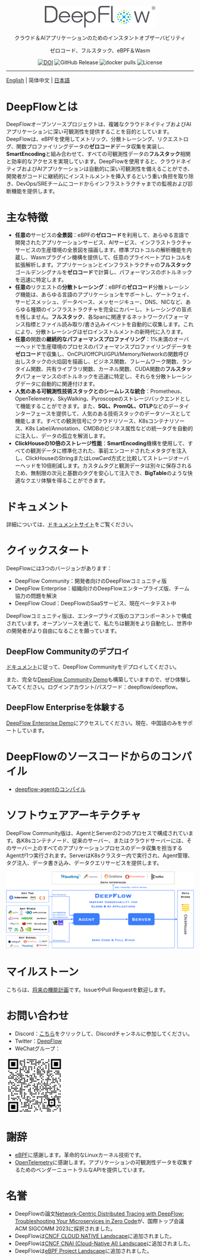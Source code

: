 <p align="center">
  <img src="./docs/deepflow-logo.png" alt="DeepFlow" width="300" />

  <p align="center">クラウド＆AIアプリケーションのためのインスタントオブザーバビリティ</p>
  <p align="center">ゼロコード、フルスタック、eBPF＆Wasm</p>
</p>
<p align="center">
    <a href="https://zenodo.org/badge/latestdoi/448599559"><img src="https://zenodo.org/badge/448599559.svg" alt="DOI"></a>
    <img alt="GitHub Release" src="https://img.shields.io/github/v/release/deepflowio/deepflow"> </a>
    <img alt="docker pulls" src="https://img.shields.io/docker/pulls/deepflowce/deepflow-agent?color=green?label=docker pulls"> </a>
    <img alt="License" src="https://img.shields.io/github/license/deepflowio/deepflow?color=purple"> </a>
</p>

-------------

[English](./README.md) | 简体中文 | [日本語](./README-JP.md)

# DeepFlowとは

DeepFlowオープンソースプロジェクトは、複雑なクラウドネイティブおよびAIアプリケーションに深い可観測性を提供することを目的としています。DeepFlowは、eBPFを使用してメトリック、分散トレーシング、リクエストログ、関数プロファイリングデータの**ゼロコード**データ収集を実装し、**SmartEncoding**と組み合わせて、すべての可観測性データの**フルスタック**相関と効率的なアクセスを実現しています。DeepFlowを使用すると、クラウドネイティブおよびAIアプリケーションは自動的に深い可観測性を備えることができ、開発者がコードに継続的にインストルメントを挿入するという重い負担を取り除き、DevOps/SREチームにコードからインフラストラクチャまでの監視および診断機能を提供します。

# 主な特徴

- **任意の**サービスの**全景図**：eBPFの**ゼロコード**を利用して、あらゆる言語で開発されたアプリケーションサービス、AIサービス、インフラストラクチャサービスの生産環境の全景図を描画します。標準プロトコルの解析機能を内蔵し、Wasmプラグイン機構を提供して、任意のプライベートプロトコルを拡張解析します。アプリケーションとインフラストラクチャの**フルスタック**ゴールデンシグナルを**ゼロコード**で計算し、パフォーマンスのボトルネックを迅速に特定します。
- **任意の**リクエストの**分散トレーシング**：eBPFの**ゼロコード**分散トレーシング機能は、あらゆる言語のアプリケーションをサポートし、ゲートウェイ、サービスメッシュ、データベース、メッセージキュー、DNS、NICなど、あらゆる種類のインフラストラクチャを完全にカバーし、トレーシングの盲点を残しません。**フルスタック**、各Spanに関連するネットワークパフォーマンス指標とファイル読み取り/書き込みイベントを自動的に収集します。これにより、分散トレーシングはゼロインストルメントの新時代に入ります。
- **任意の**関数の**継続的なパフォーマンスプロファイリング**：1%未満のオーバーヘッドで生産環境のプロセスのパフォーマンスプロファイリングデータを**ゼロコード**で収集し、OnCPU/OffCPU/GPU/Memory/Networkの関数呼び出しスタックの火焰図を描画し、ビジネス関数、フレームワーク関数、ランタイム関数、共有ライブラリ関数、カーネル関数、CUDA関数の**フルスタック**パフォーマンスのボトルネックを迅速に特定し、それらを分散トレーシングデータに自動的に関連付けます。
- **人気のある可観測性技術スタックとのシームレスな統合**：Prometheus、OpenTelemetry、SkyWalking、Pyroscopeのストレージバックエンドとして機能することができます。また、**SQL、PromQL、OTLP**などのデータインターフェースを提供して、人気のある技術スタックのデータソースとして機能します。すべての観測信号にクラウドリソース、K8sコンテナリソース、K8s Label/Annotation、CMDBのビジネス属性などの統一タグを自動的に注入し、データの孤立を解消します。
- **ClickHouseの10倍のストレージ性能**：**SmartEncoding**機構を使用して、すべての観測データに標準化された、事前エンコードされたメタタグを注入し、ClickHouseのStringまたはLowCard方式と比較してストレージオーバーヘッドを10倍削減します。カスタムタグと観測データは別々に保存されるため、無制限の次元と基数のタグを安心して注入でき、**BigTable**のような快適なクエリ体験を得ることができます。

# ドキュメント

詳細については、[ドキュメントサイト](https://deepflow.io/docs/?from=github)をご覧ください。

# クイックスタート

DeepFlowには3つのバージョンがあります：
- DeepFlow Community：開発者向けのDeepFlowコミュニティ版
- DeepFlow Enterprise：組織向けのDeepFlowエンタープライズ版、チーム協力の問題を解決
- DeepFlow Cloud：DeepFlowのSaaSサービス、現在ベータテスト中

DeepFlowコミュニティ版は、エンタープライズ版のコアコンポーネントで構成されています。オープンソースを通じて、私たちは観測をより自動化し、世界中の開発者がより自由になることを願っています。

## DeepFlow Communityのデプロイ

[ドキュメント](https://deepflow.io/docs/ce-install/all-in-one/?from=github)に従って、DeepFlow Communityをデプロイしてください。

また、完全な[DeepFlow Community Demo](https://ce-demo.deepflow.yunshan.net/?from=github)も構築していますので、ぜひ体験してみてください。ログインアカウント/パスワード：deepflow/deepflow。

## DeepFlow Enterpriseを体験する

[DeepFlow Enterprise Demo](https://deepflow.io/)にアクセスしてください。現在、中国語のみをサポートしています。

# DeepFlowのソースコードからのコンパイル

- [deepflow-agentのコンパイル](./agent/build.md)

# ソフトウェアアーキテクチャ

DeepFlow Community版は、AgentとServerの2つのプロセスで構成されています。各K8sコンテナノード、従来のサーバー、またはクラウドサーバーには、そのサーバー上のすべてのアプリケーションプロセスのデータ収集を担当するAgentが1つ実行されます。ServerはK8sクラスター内で実行され、Agent管理、タグ注入、データ書き込み、データクエリサービスを提供します。

![DeepFlow ソフトウェアアーキテクチャ](./docs/deepflow-architecture.png)

# マイルストーン

こちらは、[将来の機能計画](https://deepflow.io/docs/about/milestone/?from=github)です。IssueやPull Requestを歓迎します。

# お問い合わせ

- Discord：[こちら](https://discord.gg/QJ7Dyj4wWM)をクリックして、Discordチャンネルに参加してください。
- Twitter：[DeepFlow](https://twitter.com/deepflowio)
- WeChatグループ：
<img src=./docs/wechat-group-keeper.png width=30% />

# 謝辞

- [eBPF](https://ebpf.io/)に感謝します。革命的なLinuxカーネル技術です。
- [OpenTelemetry](https://opentelemetry.io/)に感謝します。アプリケーションの可観測性データを収集するためのベンダーニュートラルなAPIを提供しています。

# 名誉

- DeepFlowの論文[Network-Centric Distributed Tracing with DeepFlow: Troubleshooting Your Microservices in Zero Code](https://dl.acm.org/doi/10.1145/3603269.3604823)が、国際トップ会議ACM SIGCOMM 2023に採択されました。
- DeepFlowは<a href="https://landscape.cncf.io/?selected=deep-flow">CNCF CLOUD NATIVE Landscape</a>に追加されました。
- DeepFlowは<a href="https://landscape.cncf.io/?selected=deep-flow&group=cnai&item=cnai--model-llm-observability--deepflow">CNCF CNAI (Cloud-Native AI) Landscape</a>に追加されました。
- DeepFlowは<a href="https://ebpf.io/applications#deepflow">eBPF Project Landscape</a>に追加されました。
